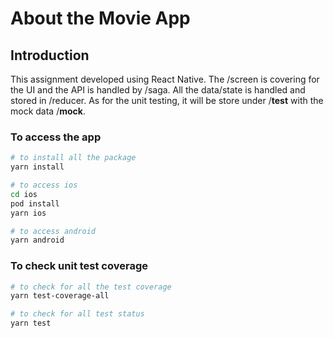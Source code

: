 # About the Movie App

## Introduction
This assignment developed using React Native. The /screen is covering for the UI and the API is handled by /saga. All the data/state is handled and stored in /reducer. As for the unit testing, it will be store under /__test__ with the mock data /__mock__.

### To access the app

```bash
# to install all the package
yarn install

# to access ios
cd ios
pod install
yarn ios

# to access android
yarn android
```


### To check unit test coverage
```bash
# to check for all the test coverage
yarn test-coverage-all

# to check for all test status
yarn test
```